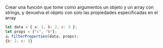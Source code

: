 Crear una función que tome como argumentos un objeto y un array con strings, y devuelva el objeto con solo las propiedades especificadas en el array

```javascript
let data = { a: 1, b: 2, c: 3 };
let props = ["c", "b"];
ム filterProperties(data, props);
{b: 2, c: 3}
```